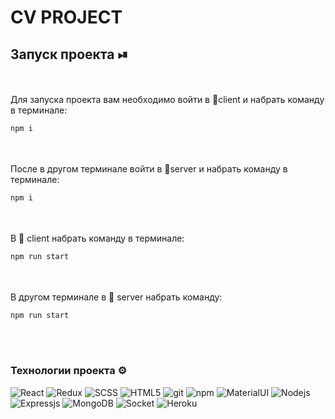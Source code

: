 # CV PROJECT

## Запуск проекта ⏯

<br/>
<br/>
Для запуска проекта вам необходимо войти в 📂client и набрать команду в терминале:

```javascript
npm i
```

<br/>
<br/>
После в другом терминале войти в 📂server и набрать команду в терминале:

```javascript
npm i
```

<br/>
<br/>
В 📂 client набрать команду в терминале:

```javascript
npm run start
```

<br/>
<br/>
В другом терминале в 📂 server набрать команду:

```javascript
npm run start
```

<br/>
<br/>

<h3>Технологии проекта ⚙️</h3>
<p>
  <img alt="React" src="https://img.shields.io/badge/-React-45b8d8?style=flat-square&logo=react&logoColor=white" />
  <img alt="Redux" src="https://img.shields.io/badge/-Redux-764ABC?style=flat-square&logo=redux&logoColor=white" />
  <img alt="SCSS" src="https://img.shields.io/badge/-Sass-CC6699?style=flat-square&logo=sass&logoColor=white" />
  <img alt="HTML5" src="https://img.shields.io/badge/-HTML5-E34F26?style=flat-square&logo=html5&logoColor=white" />
  <img alt="git" src="https://img.shields.io/badge/-Git-F05032?style=flat-square&logo=git&logoColor=white" />
  <img alt="npm" src="https://img.shields.io/badge/-NPM-CB3837?style=flat-square&logo=npm&logoColor=white" />
  <img alt="MaterialUI" src="https://img.shields.io/badge/-material-764ABC?style=flat-square&logo=MaterialUI&logoColor=white" />
  <img alt="Nodejs" src="https://img.shields.io/badge/-Nodejs-43853d?style=flat-square&logo=Node.js&logoColor=white" />
  <img alt="Expressjs" src="https://img.shields.io/badge/-ExpressJs-F7B93E?style=flat-square&logo=express&logoColor=white" />
  <img alt="MongoDB" src="https://img.shields.io/badge/-MongoDB-13aa52?style=flat-square&logo=mongodb&logoColor=white" />
  <img alt="Socket" src="https://img.shields.io/badge/-socketdotio-13aa52?style=flat-square&logo=socketdotio&logoColor=white" />
  <img alt="Heroku" src="https://img.shields.io/badge/-Heroku-430098?style=flat-square&logo=heroku&logoColor=white" />
</p>
